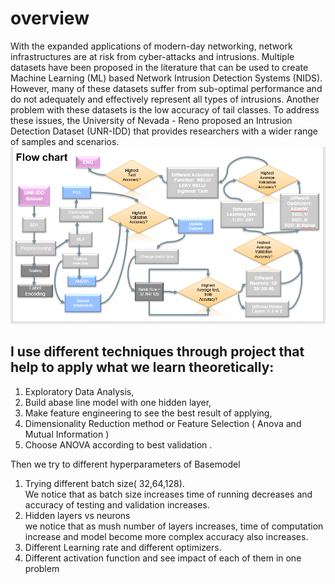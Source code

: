 <h1>overview</h1>
<pr>With the expanded applications of modern-day networking, network infrastructures are at risk from cyber-attacks and intrusions.
Multiple datasets have been proposed in the literature that can be used to create Machine Learning (ML) based Network Intrusion Detection Systems (NIDS). 
However, many of these datasets suffer from sub-optimal performance and do not adequately and effectively represent all types of intrusions. 
Another problem with these datasets is the low accuracy of tail classes. 
To address these issues, the University of Nevada - Reno proposed an Intrusion Detection Dataset (UNR-IDD) that provides researchers with a wider range of samples and scenarios.
</pr>


<img src='Capture.PNG'>
 <br>

<h2>I use different techniques through project that help to apply what we learn theoretically:</h2>
<ol>
<li>
Exploratory Data Analysis,
<li>
Build abase line model with one hidden layer,
<li>
Make feature engineering to see the best result of applying,
<li>
Dimensionality Reduction method or Feature Selection ( Anova and Mutual Information )
<li>
Choose ANOVA according to best validation .
</ol>

Then we try to different hyperparameters of Basemodel
<ol>
<li>
Trying different batch size( 32,64,128).<br>
We notice that as batch size increases time of running decreases and accuracy of testing and validation increases.
<li>
Hidden layers vs neurons<br>
we notice that as mush number of layers increases, time of computation increase and model become more complex accuracy also increases.
<li>
Different Learning rate and different optimizers.
<li>
Different activation function and see impact of each of them in one problem
</ol>





